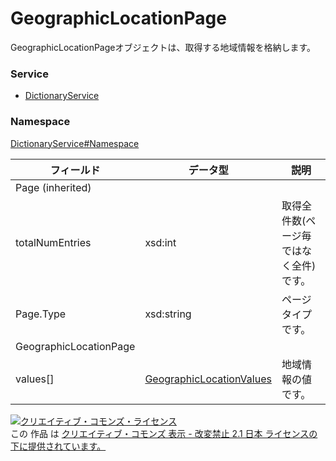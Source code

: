 # GeographicLocationPage
GeographicLocationPageオブジェクトは、取得する地域情報を格納します。
### Service
+ [DictionaryService](../../services/DictionaryService.md)

### Namespace
[DictionaryService#Namespace](../../services/DictionaryService.md#namespace)

| フィールド | データ型 | 説明 |
|---|---|---|
| Page (inherited)|||
| totalNumEntries| xsd:int| 取得全件数(ページ毎ではなく全件)です。 |
| Page.Type| xsd:string| ページタイプです。 |
| GeographicLocationPage|||
| values[]| <a href="GeographicLocationValues.md">GeographicLocationValues</a>| 地域情報の値です。 |

<a rel="license" href="http://creativecommons.org/licenses/by-nd/2.1/jp/"><img alt="クリエイティブ・コモンズ・ライセンス" style="border-width:0" src="https://i.creativecommons.org/l/by-nd/2.1/jp/88x31.png" /></a><br />この 作品 は <a rel="license" href="http://creativecommons.org/licenses/by-nd/2.1/jp/">クリエイティブ・コモンズ 表示 - 改変禁止 2.1 日本 ライセンスの下に提供されています。</a>
